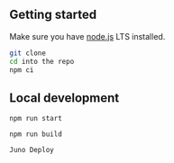 ## Getting started

Make sure you have [node.js](https://nodejs.org) LTS installed.

```bash
git clone 
cd into the repo
npm ci
```

## Local development

```
npm run start
```
```
npm run build
```
```
Juno Deploy
```
